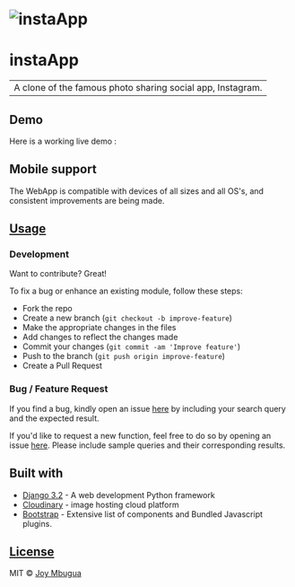 # ![instaApp]()

# instaApp

<table>
<tr>
<td>
  A clone of the famous photo sharing social app, Instagram.
</td>
</tr>
</table>

## Demo

Here is a working live demo : 

## Mobile support

The WebApp is compatible with devices of all sizes and all OS's, and consistent improvements are being made.



## [Usage]()

### Development

Want to contribute? Great!

To fix a bug or enhance an existing module, follow these steps:

- Fork the repo
- Create a new branch (`git checkout -b improve-feature`)
- Make the appropriate changes in the files
- Add changes to reflect the changes made
- Commit your changes (`git commit -am 'Improve feature'`)
- Push to the branch (`git push origin improve-feature`)
- Create a Pull Request

### Bug / Feature Request

If you find a bug, kindly open an issue [here](https://github.com/JoyMbugua/instaclone/issues/new) by including your search query and the expected result.

If you'd like to request a new function, feel free to do so by opening an issue [here](https://github.com/JoyMbugua/instaclone/issues/new). Please include sample queries and their corresponding results.

## Built with

- [Django 3.2](https://docs.djangoproject.com/en/3.2/) - A web development Python framework
- [Cloudinary](https://cloudinary.com/documentation/django_image_and_video_upload#django_forms_and_models) - image hosting cloud platform
- [Bootstrap](https://getbootstrap.com/docs/4.6/getting-started/introduction/) - Extensive list of components and Bundled Javascript plugins.


## [License](https://github.com/JoyMbugua/instaclone/blob/master/LICENSE)

MIT © [Joy Mbugua ](https://github.com/JoyMbugua)